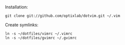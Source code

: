 Installation: 

    git clone git://github.com/optixlab/dotvim.git ~/.vim

Create symlinks:

    ln -s ~/dotfiles/vimrc ~/.vimrc
    ln -s ~/dotfiles/gvimrc ~/.gvimrc


